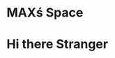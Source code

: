 <html>
<head>
  <h1>MAXś Space</h1>
<script src="https://cdn.onesignal.com/sdks/OneSignalSDK.js" async=""></script>
<script>
  window.OneSignal = window.OneSignal || [];
  OneSignal.push(function() {
    OneSignal.init({
      appId: "c2c75dac-54a3-4dca-a96f-706550d855b0",
    });
  });
</script>
</head>
<body>

<h1>Hi there Stranger</h1>

</body>
</html>
